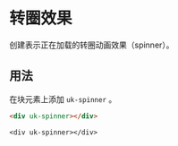 # 转圈效果 

<p class="uk-text-lead">创建表示正在加载的转圈动画效果（spinner）。</p>

## 用法

在块元素上添加 `uk-spinner` 。

```html
<div uk-spinner></div>
```

```example
<div uk-spinner></div>
```
